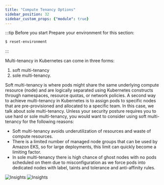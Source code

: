 ```yaml
---
title: "Compute Tenancy Options"
sidebar_position: 32
sidebar_custom_props: {"module": true}
---
```


:::tip Before you start
Prepare your environment for this section:

```bash timeout=300 wait=30
$ reset-environment 
```

:::

Multi-tenancy in Kubernetes can come in three forms: 

1. soft multi-tenancy 
2. sole multi-tenancy. 

Soft multi-tenancy is where pods might share the same underlying compute resource (node) and are logically separated using Kubernetes constructs through namespaces, resource quotas, or network policies. A second way to achieve multi-tenancy in Kubernetes is to assign pods to specific nodes that are pre-provisioned and allocated to a specific team. In this case, we talk about sole multi-tenancy. Unless your security posture requires you to use hard or sole multi-tenancy, you would want to consider using soft multi-tenancy for the following reasons:

* Soft multi-tenancy avoids underutilization of resources and waste of compute resources.
* There is a limited number of managed node groups that can be used by Amazon EKS, so for large deployments, this limit can quickly become a limiting factor.
* In sole multi-tenancy there is high chance of ghost nodes with no pods scheduled on them due to misconfiguration as we force pods into dedicated nodes with label, taints and tolerance and anti-affinity rules.



![Insights](/img/multitenancy/tenancyoptions/soft-tenancy.png)
![Insights](/img/multitenancy/tenancyoptions/sole-tenancy.png)
